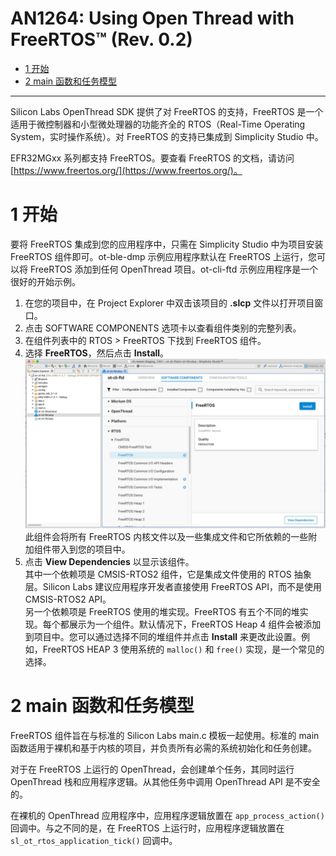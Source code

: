 # AN1264: Using Open Thread with FreeRTOS™ (Rev. 0.2) <!-- omit in toc -->

- [1 开始](#1-开始)
- [2 main 函数和任务模型](#2-main-函数和任务模型)

---

Silicon Labs OpenThread SDK 提供了对 FreeRTOS 的支持，FreeRTOS 是一个适用于微控制器和小型微处理器的功能齐全的 RTOS（Real-Time Operating System，实时操作系统）。对 FreeRTOS 的支持已集成到 Simplicity Studio 中。

EFR32MGxx 系列都支持 FreeRTOS。要查看 FreeRTOS 的文档，请访问 [https://www.freertos.org/](https://www.freertos.org/)。

# 1 开始

要将 FreeRTOS 集成到您的应用程序中，只需在 Simplicity Studio 中为项目安装 FreeRTOS 组件即可。ot-ble-dmp 示例应用程序默认在 FreeRTOS 上运行，您可以将 FreeRTOS 添加到任何 OpenThread 项目。ot-cli-ftd 示例应用程序是一个很好的开始示例。

1. 在您的项目中，在 Project Explorer 中双击该项目的 **.slcp** 文件以打开项目窗口。
2. 点击 SOFTWARE COMPONENTS 选项卡以查看组件类别的完整列表。
3. 在组件列表中的 RTOS > FreeRTOS 下找到 FreeRTOS 组件。
4. 选择 **FreeRTOS**，然后点击 **Install**。<br>![](images/1.png)<br>此组件会将所有 FreeRTOS 内核文件以及一些集成文件和它所依赖的一些附加组件带入到您的项目中。
5. 点击 **View Dependencies** 以显示该组件。<br>其中一个依赖项是 CMSIS-RTOS2 组件，它是集成文件使用的 RTOS 抽象层。Silicon Labs 建议应用程序开发者直接使用 FreeRTOS API，而不是使用 CMSIS-RTOS2 API。<br>另一个依赖项是 FreeRTOS 使用的堆实现。FreeRTOS 有五个不同的堆实现。每个都展示为一个组件。默认情况下，FreeRTOS Heap 4 组件会被添加到项目中。您可以通过选择不同的堆组件并点击 **Install** 来更改此设置。例如，FreeRTOS HEAP 3 使用系统的 `malloc()` 和 `free()` 实现，是一个常见的选择。

# 2 main 函数和任务模型

FreeRTOS 组件旨在与标准的 Silicon Labs main.c 模板一起使用。标准的 main 函数适用于裸机和基于内核的项目，并负责所有必需的系统初始化和任务创建。

对于在 FreeRTOS 上运行的 OpenThread，会创建单个任务，其同时运行 OpenThread 栈和应用程序逻辑。从其他任务中调用 OpenThread API 是不安全的。

在裸机的 OpenThread 应用程序中，应用程序逻辑放置在 `app_process_action()` 回调中。与之不同的是，在 FreeRTOS 上运行时，应用程序逻辑放置在 `sl_ot_rtos_application_tick()` 回调中。
